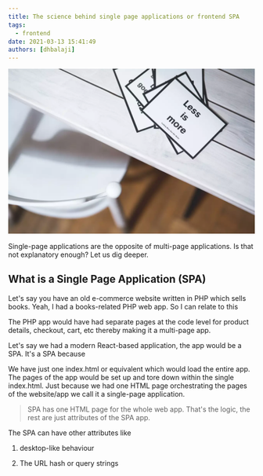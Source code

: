 ```yaml
---
title: The science behind single page applications or frontend SPA
tags:
  - frontend
date: 2021-03-13 15:41:49
authors: [dhbalaji]
---
```


![Some alt text](./assets/SPA.webp)

Single-page applications are the opposite of multi-page applications. Is that not explanatory enough? Let us dig deeper.

<!-- truncate -->
 
## What is a Single Page Application (SPA)

Let's say you have an old e-commerce website written in PHP which sells books. Yeah, I had a books-related PHP web app. So I can relate to this

The PHP app would have had separate pages at the code level for product details, checkout, cart, etc thereby making it a multi-page app. 

Let's say we had a modern React-based application, the app would be a SPA. It's a SPA because

We have just one index.html or equivalent which would load the entire app. The pages of the app would be set up and tore down within the single index.html. Just because we had one HTML page orchestrating the pages of the website/app we call it a single-page application.

> SPA has one HTML page for the whole web app. That's the logic, the rest are just attributes of the SPA app.

The SPA can have other attributes like

1. desktop-like behaviour

2. The URL hash or query strings
